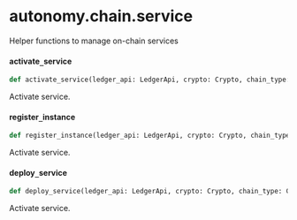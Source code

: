 <a id="autonomy.chain.service"></a>

# autonomy.chain.service

Helper functions to manage on-chain services

<a id="autonomy.chain.service.activate_service"></a>

#### activate`_`service

```python
def activate_service(ledger_api: LedgerApi, crypto: Crypto, chain_type: ChainType, service_id: int, bond_value: int) -> None
```

Activate service.

<a id="autonomy.chain.service.register_instance"></a>

#### register`_`instance

```python
def register_instance(ledger_api: LedgerApi, crypto: Crypto, chain_type: ChainType, service_id: int, instance: str, agent_id: int, bond_value: int) -> None
```

Activate service.

<a id="autonomy.chain.service.deploy_service"></a>

#### deploy`_`service

```python
def deploy_service(ledger_api: LedgerApi, crypto: Crypto, chain_type: ChainType, service_id: int, deployment_payload: Optional[str] = None) -> None
```

Activate service.


